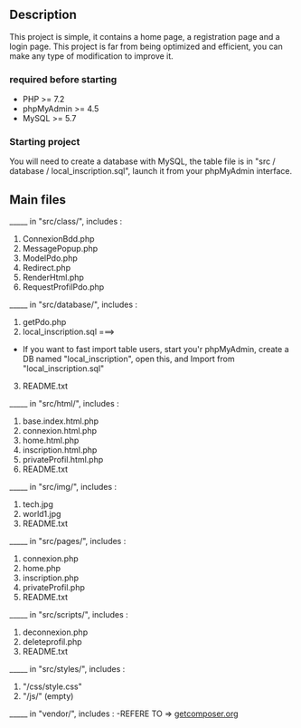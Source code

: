 
## Description
This project is simple, it contains a home page, a registration page and a login page.
This project is far from being optimized and efficient, you can make any type of modification to improve it.

### required before starting
* PHP >= 7.2
* phpMyAdmin >= 4.5
* MySQL >= 5.7

### Starting project
You will need to create a database with MySQL, the table file is in "src / database / local_inscription.sql", launch it from your phpMyAdmin interface.

## Main files
_____ in "src/class/", includes :
1. ConnexionBdd.php
2. MessagePopup.php
3. ModelPdo.php
4. Redirect.php
5. RenderHtml.php
6. RequestProfilPdo.php

_____ in "src/database/", includes :
1. getPdo.php
2. local_inscription.sql ===>
*  If you want to fast import table users, start you'r phpMyAdmin, create a DB named "local_inscription", open this, and Import from "local_inscription.sql"
3. README.txt

_____ in "src/html/", includes :
1. base.index.html.php
2. connexion.html.php
3. home.html.php
4. inscription.html.php
5. privateProfil.html.php
6. README.txt

_____ in "src/img/", includes :
1. tech.jpg
2. world1.jpg
3. README.txt

_____ in "src/pages/", includes :
1. connexion.php
2. home.php
3. inscription.php
4. privateProfil.php
5. README.txt

_____ in "src/scripts/", includes :
1. deconnexion.php
2. deleteprofil.php
3. README.txt

_____ in "src/styles/", includes :
1. "/css/style.css"
2. "/js/" (empty)

_____ in "vendor/", includes :
-REFERE TO => 
[getcomposer.org](https://getcomposer.org/doc/01-basic-usage.md)

